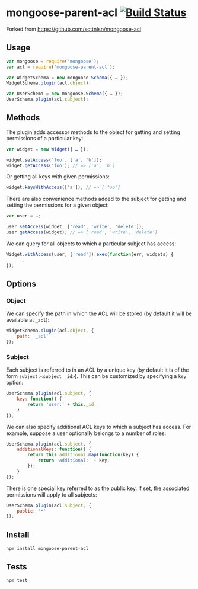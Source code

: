 mongoose-parent-acl [![Build Status](https://travis-ci.org/yamadapc/mongoose-parent-acl.png?branch=master)](https://travis-ci.org/yamadapc/mongoose-parent-acl)
===

Forked from https://github.com/scttnlsn/mongoose-acl

Usage
---

```javascript
var mongoose = require('mongoose');
var acl = require('mongoose-parent-acl');

var WidgetSchema = new mongoose.Schema({ … });
WidgetSchema.plugin(acl.object);

var UserSchema = new mongoose.Schema({ … });
UserSchema.plugin(acl.subject);
```
    

Methods
---
The plugin adds accessor methods to the object for getting and setting
permissions of a particular key:

```javascript
var widget = new Widget({ … });

widget.setAccess('foo', ['a', 'b']);
widget.getAccess('foo'); // => ['a', 'b']
```

Or getting all keys with given permissions:

```javascript
widget.keysWithAccess(['a']); // => ['foo']
```
    
There are also convenience methods added to the subject for getting and setting
the permissions for a given object:

```javascript
var user = …;

user.setAccess(widget, ['read', 'write', 'delete']);
user.getAccess(widget); // => ['read', 'write', 'delete']
```
    
We can query for all objects to which a particular subject has access:

```javascript
Widget.withAccess(user, ['read']).exec(function(err, widgets) {
    ...
});
```
    
Options
---

### Object

We can specify the path in which the ACL will be stored (by default it will be
available at `_acl`):

```javascript
WidgetSchema.plugin(acl.object, {
    path: '_acl'
});
```
    
### Subject

Each subject is referred to in an ACL by a unique key (by default it is of the
form `subject:<subject _id>`).  This can be customized by specifying a `key`
option:

```javascript
UserSchema.plugin(acl.subject, {
    key: function() {
        return 'user:' + this._id;
    }
});
```
    
We can also specify additional ACL keys to which a subject has access.  For
example, suppose a user optionally belongs to a number of roles:

```javascript
UserSchema.plugin(acl.subject, {
    additionalKeys: function() {
        return this.additional.map(function(key) {
            return 'additional:' + key;
        });
    }
});
```
    
There is one special key referred to as the public key.  If set, the associated
permissions will apply to all subjects:

```javascript
UserSchema.plugin(acl.subject, {
    public: '*'
});
```

Install
---

    npm install mongoose-parent-acl
    
Tests
---

    npm test
